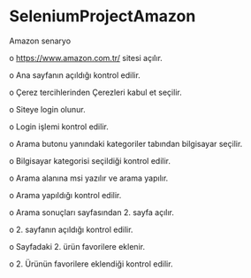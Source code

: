# SeleniumProjectAmazon

Amazon senaryo

o https://www.amazon.com.tr/ sitesi açılır.

o Ana sayfanın açıldığı kontrol edilir.

o Çerez tercihlerinden Çerezleri kabul et seçilir.

o Siteye login olunur.

o Login işlemi kontrol edilir.

o Arama butonu yanındaki kategoriler tabından bilgisayar seçilir.

o Bilgisayar kategorisi seçildiği kontrol edilir.

o Arama alanına msi yazılır ve arama yapılır.

o Arama yapıldığı kontrol edilir.

o Arama sonuçları sayfasından 2. sayfa açılır.

o 2. sayfanın açıldığı kontrol edilir.

o Sayfadaki 2. ürün favorilere eklenir.

o 2. Ürünün favorilere eklendiği kontrol edilir.
